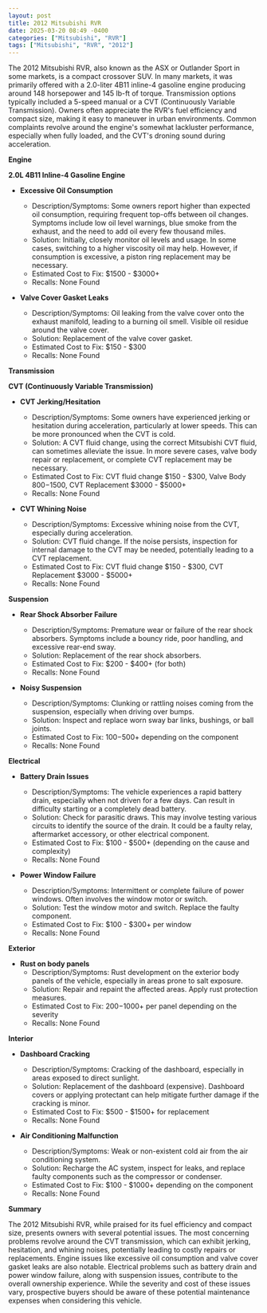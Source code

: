 ```yaml
---
layout: post
title: 2012 Mitsubishi RVR
date: 2025-03-20 08:49 -0400
categories: ["Mitsubishi", "RVR"]
tags: ["Mitsubishi", "RVR", "2012"]
---
```

The 2012 Mitsubishi RVR, also known as the ASX or Outlander Sport in some markets, is a compact crossover SUV. In many markets, it was primarily offered with a 2.0-liter 4B11 inline-4 gasoline engine producing around 148 horsepower and 145 lb-ft of torque. Transmission options typically included a 5-speed manual or a CVT (Continuously Variable Transmission). Owners often appreciate the RVR's fuel efficiency and compact size, making it easy to maneuver in urban environments. Common complaints revolve around the engine's somewhat lackluster performance, especially when fully loaded, and the CVT's droning sound during acceleration.

**Engine**

**2.0L 4B11 Inline-4 Gasoline Engine**

*   **Excessive Oil Consumption**
    *   Description/Symptoms: Some owners report higher than expected oil consumption, requiring frequent top-offs between oil changes. Symptoms include low oil level warnings, blue smoke from the exhaust, and the need to add oil every few thousand miles.
    *   Solution: Initially, closely monitor oil levels and usage. In some cases, switching to a higher viscosity oil may help. However, if consumption is excessive, a piston ring replacement may be necessary.
    *   Estimated Cost to Fix: $1500 - $3000+
    *   Recalls: None Found

* **Valve Cover Gasket Leaks**
    * Description/Symptoms: Oil leaking from the valve cover onto the exhaust manifold, leading to a burning oil smell. Visible oil residue around the valve cover.
    * Solution: Replacement of the valve cover gasket.
    * Estimated Cost to Fix: $150 - $300
    * Recalls: None Found

**Transmission**

**CVT (Continuously Variable Transmission)**

*   **CVT Jerking/Hesitation**
    *   Description/Symptoms: Some owners have experienced jerking or hesitation during acceleration, particularly at lower speeds. This can be more pronounced when the CVT is cold.
    *   Solution: A CVT fluid change, using the correct Mitsubishi CVT fluid, can sometimes alleviate the issue. In more severe cases, valve body repair or replacement, or complete CVT replacement may be necessary.
    *   Estimated Cost to Fix: CVT fluid change $150 - $300, Valve Body $800-$1500, CVT Replacement $3000 - $5000+
    *   Recalls: None Found

* **CVT Whining Noise**
    * Description/Symptoms: Excessive whining noise from the CVT, especially during acceleration.
    * Solution: CVT fluid change. If the noise persists, inspection for internal damage to the CVT may be needed, potentially leading to a CVT replacement.
    * Estimated Cost to Fix: CVT fluid change $150 - $300, CVT Replacement $3000 - $5000+
    * Recalls: None Found

**Suspension**

*   **Rear Shock Absorber Failure**
    *   Description/Symptoms: Premature wear or failure of the rear shock absorbers. Symptoms include a bouncy ride, poor handling, and excessive rear-end sway.
    *   Solution: Replacement of the rear shock absorbers.
    *   Estimated Cost to Fix: $200 - $400+ (for both)
    *   Recalls: None Found

* **Noisy Suspension**
    * Description/Symptoms: Clunking or rattling noises coming from the suspension, especially when driving over bumps.
    * Solution: Inspect and replace worn sway bar links, bushings, or ball joints.
    * Estimated Cost to Fix: $100-$500+ depending on the component
    * Recalls: None Found

**Electrical**

*   **Battery Drain Issues**
    *   Description/Symptoms: The vehicle experiences a rapid battery drain, especially when not driven for a few days. Can result in difficulty starting or a completely dead battery.
    *   Solution: Check for parasitic draws. This may involve testing various circuits to identify the source of the drain. It could be a faulty relay, aftermarket accessory, or other electrical component.
    *   Estimated Cost to Fix: $100 - $500+ (depending on the cause and complexity)
    *   Recalls: None Found

*   **Power Window Failure**
    *   Description/Symptoms: Intermittent or complete failure of power windows. Often involves the window motor or switch.
    *   Solution: Test the window motor and switch. Replace the faulty component.
    *   Estimated Cost to Fix: $100 - $300+ per window
    *   Recalls: None Found

**Exterior**

*   **Rust on body panels**
    *   Description/Symptoms: Rust development on the exterior body panels of the vehicle, especially in areas prone to salt exposure.
    *   Solution: Repair and repaint the affected areas. Apply rust protection measures.
    *   Estimated Cost to Fix: $200-$1000+ per panel depending on the severity
    *   Recalls: None Found

**Interior**

*   **Dashboard Cracking**
    *   Description/Symptoms: Cracking of the dashboard, especially in areas exposed to direct sunlight.
    *   Solution: Replacement of the dashboard (expensive). Dashboard covers or applying protectant can help mitigate further damage if the cracking is minor.
    *   Estimated Cost to Fix: $500 - $1500+ for replacement
    *   Recalls: None Found

*   **Air Conditioning Malfunction**
    *   Description/Symptoms: Weak or non-existent cold air from the air conditioning system.
    *   Solution: Recharge the AC system, inspect for leaks, and replace faulty components such as the compressor or condenser.
    *   Estimated Cost to Fix: $100 - $1000+ depending on the component
    *   Recalls: None Found

**Summary**

The 2012 Mitsubishi RVR, while praised for its fuel efficiency and compact size, presents owners with several potential issues. The most concerning problems revolve around the CVT transmission, which can exhibit jerking, hesitation, and whining noises, potentially leading to costly repairs or replacements. Engine issues like excessive oil consumption and valve cover gasket leaks are also notable. Electrical problems such as battery drain and power window failure, along with suspension issues, contribute to the overall ownership experience. While the severity and cost of these issues vary, prospective buyers should be aware of these potential maintenance expenses when considering this vehicle.

